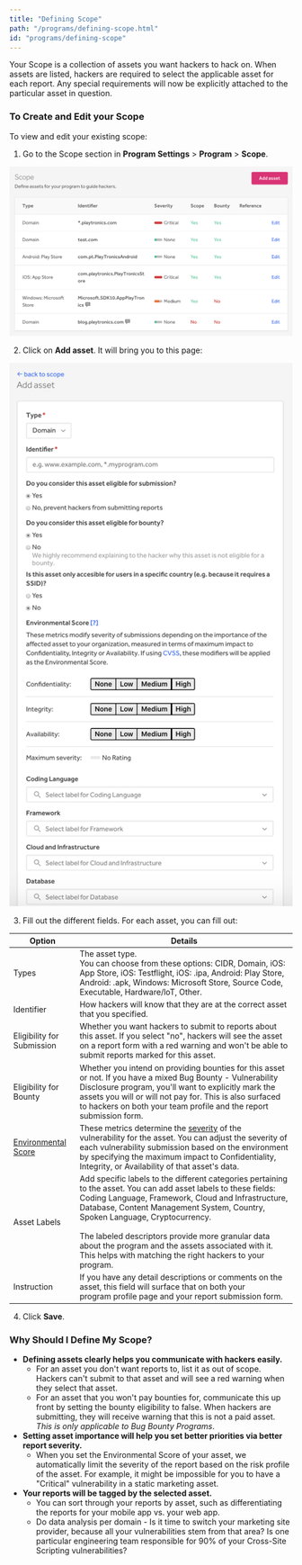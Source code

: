 ```yaml
---
title: "Defining Scope"
path: "/programs/defining-scope.html"
id: "programs/defining-scope"
---
```


Your Scope is a collection of assets you want hackers to hack on. When assets are listed, hackers are required to select the applicable asset for each report. Any special requirements will now be explicitly attached to the particular asset in question.

### To Create and Edit your Scope
To view and edit your existing scope:
1. Go to the Scope section in **Program Settings** > **Program** > **Scope**.

![Scope image 1](./images/scope-1a.png)

2. Click on **Add asset**. It will bring you to this page:

![Scope image 2](./images/scope3.png)

3. Fill out the different fields. For each asset, you can fill out:

Option | Details
----- | -----
Types | The asset type. <br>You can choose from these options: CIDR, Domain, iOS: App Store, iOS: Testflight, iOS: .ipa, Android: Play Store, Android: .apk, Windows: Microsoft Store, Source Code, Executable, Hardware/loT, Other.
Identifier | How hackers will know that they are at the correct asset that you specified.
Eligibility for Submission | Whether you want hackers to submit to reports about this asset. If you select "no", hackers will see the asset on a report form with a red warning and won't be able to submit reports marked for this asset.
Eligibility for Bounty | Whether you intend on providing bounties for this asset or not. If you have a mixed Bug Bounty - Vulnerability Disclosure program, you'll want to explicitly mark the assets you will or will not pay for. This is also surfaced to hackers on both your team profile and the report submission form.
[Environmental Score](environmental-score.html) | These metrics determine the [severity](severity.html) of the vulnerability for the asset. You can adjust the severity of each vulnerability submission based on the environment by specifying the maximum impact to Confidentiality, Integrity, or Availability of that asset's data.
Asset Labels | Add specific labels to the different categories pertaining to the asset. You can add asset labels to these fields: Coding Language, Framework,  Cloud and Infrastructure, Database, Content Management System, Country, Spoken Language, Cryptocurrency. <br><br>The labeled descriptors provide more granular data about the program and the assets associated with it. This helps with matching the right hackers to your program. 
Instruction | If you have any detail descriptions or comments on the asset, this field will surface that on both your program profile page and your report submission form.

4. Click **Save**.

### Why Should I Define My Scope?
* **Defining assets clearly helps you communicate with hackers easily.**
  * For an asset you don't want reports to, list it as out of scope. Hackers can't submit to that asset and will see a red warning when they select that asset.
  * For an asset that you won't pay bounties for, communicate this up front by setting the bounty eligibility to false. When hackers are submitting, they will receive warning that this is not a paid asset. <i>This is only applicable to Bug Bounty Programs</i>.
* **Setting asset importance will help you set better priorities via better report severity.**
  * When you set the Environmental Score of your asset, we automatically limit the severity of the report based on the risk profile of the asset. For example, it might be impossible for you to have a "Critical" vulnerability in a static marketing asset.
* **Your reports will be tagged by the selected asset.**
  * You can sort through your reports by asset, such as differentiating the reports for your mobile app vs. your web app.
  * Do data analysis per domain - Is it time to switch your marketing site provider, because all your vulnerabilities stem from that area? Is one particular engineering team responsible for 90% of your Cross-Site Scripting vulnerabilities?
